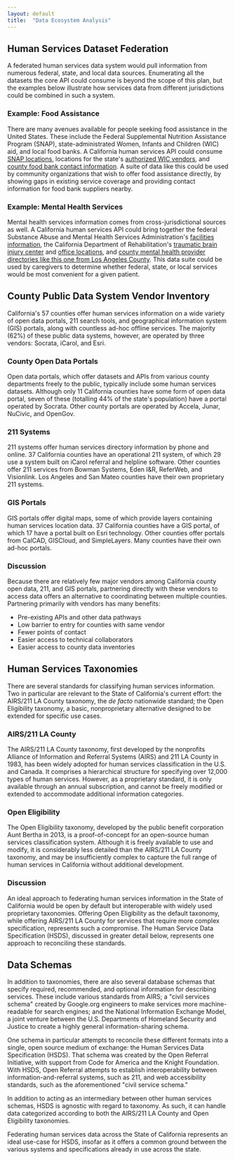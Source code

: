```yaml
---
layout: default
title:  "Data Ecosystem Analysis"
---
```


## Human Services Dataset Federation

A federated human services data system would pull information from numerous federal, state, and local data sources. Enumerating all the datasets the core API could consume is beyond the scope of this plan, but the examples below illustrate how services data from different jurisdictions could be combined in such a system.

### Example: Food Assistance

There are many avenues available for people seeking food assistance in the United States. These include the Federal Supplemental Nutrition Assistance Program (SNAP), state-administrated Women, Infants and Children (WIC) aid, and local food banks. A California human services API could consume [SNAP locations](http://www.fns.usda.gov/snap/retailerlocator), locations for the state's [authorized WIC vendors](https://cdph.data.ca.gov/Facilities-and-Services/Women-Infants-and-Children-WIC-Authorized-Vendors/i7wi-ei4m), and [county food bank contact information](http://www.cafoodbanks.org/cafb-member-food-banks). A suite of data like this could be used by community organizations that wish to offer food assistance directly, by showing gaps in existing service coverage and providing contact information for food bank suppliers nearby.

### Example: Mental Health Services

Mental health services information comes from cross-jurisdictional sources as well. A California human services API could bring together the federal Substance Abuse and Mental Health Services Administration's [facilities information](www.samhsa.gov/data/mental-health-facilities-data-nmhss/reports), the California Department of Rehabilitation's [traumatic brain injury center](https://chhs.data.ca.gov/Facilities-and-Services/California-Independent-Living-and-Traumatic-Brain-/s3hx-yvpp) and [office locations](https://chhs.data.ca.gov/Facilities-and-Services/Department-of-Rehabilitation-Office-Contact-Inform/exxu-vffk), and [county mental health provider directories like this one from Los Angeles County](https://data.lacounty.gov/Mental-Health/Department-of-Mental-Health-DMH-Provider-Directory/az6g-rq5y). This data suite could be used by caregivers to determine whether federal, state, or local services would be most convenient for a given patient.

## County Public Data System Vendor Inventory

California's 57 counties offer human services information on a wide variety of open data portals, 211 search tools, and geographical information system (GIS) portals, along with countless ad-hoc offline services. The majority (62%) of these public data systems, however, are operated by three vendors: Socrata, iCarol, and Esri.

### County Open Data Portals

Open data portals, which offer datasets and APIs from various county departments freely to the public, typically include some human services datasets. Although only 11 California counties have some form of open data portal, seven of these (totalling 44% of the state's population) have a portal operated by Socrata. Other county portals are operated by Accela, Junar, NuCivic, and OpenGov.

### 211 Systems

211 systems offer human services directory information by phone and online. 37 California counties have an operational 211 system, of which 29 use a system built on iCarol referral and helpline software. Other counties offer 211 services from Bowman Systems, Eden I&R, ReferWeb, and Visionlink. Los Angeles and San Mateo counties have their own proprietary 211 systems.

### GIS Portals

GIS portals offer digital maps, some of which provide layers containing human services location data. 37 California counties have a GIS portal, of which 17 have a portal built on Esri technology. Other counties offer portals from CalCAD, GISCloud, and SimpleLayers. Many counties have their own ad-hoc portals.

### Discussion

Because there are relatively few major vendors among California county open data, 211, and GIS portals, partnering directly with these vendors to access data offers an alternative to coordinating between multiple counties. Partnering primarily with vendors has many benefits:
- Pre-existing APIs and other data pathways
- Low barrier to entry for counties with same vendor
- Fewer points of contact
- Easier access to technical collaborators
- Easier access to county data inventories

## Human Services Taxonomies

There are several standards for classifying human services information. Two in particular are relevant to the State of California's current effort: the AIRS/211 LA County taxonomy, the *de facto* nationwide standard; the Open Eligibility taxonomy, a basic, nonproprietary alternative designed to be extended for specific use cases.

### AIRS/211 LA County

The AIRS/211 LA County taxonomy, first developed by the nonprofits Alliance of Information and Referral Systems (AIRS) and 211 LA County in 1983, has been widely adopted for human services classification in the U.S. and Canada. It comprises a hierarchical structure for specifying over 12,000 types of human services. However, as a proprietary standard, it is only available through an annual subscription, and cannot be freely modified or extended to accommodate additional information categories.

### Open Eligibility

The Open Eligibility taxonomy, developed by the public benefit corporation Aunt Bertha in 2013, is a proof-of-concept for an open-source human services classification system. Although it is freely available to use and modify, it is considerably less detailed than the AIRS/211 LA County taxonomy, and may be insufficiently complex to capture the full range of human services in California without additional development.

### Discussion

An ideal approach to federating human services information in the State of California would be open by default but interoperable with widely used proprietary taxonomies. Offering Open Eligibility as the default taxonomy, while offering AIRS/211 LA County for services that require more complex specification, represents such a compromise. The Human Service Data Specification (HSDS), discussed in greater detail below, represents one approach to reconciling these standards.

## Data Schemas

In addition to taxonomies, there are also several database schemas that specify required, recommended, and optional information for describing services. These include various standards from AIRS; a "civil services schema" created by Google.org engineers to make services more machine-readable for search engines; and the National Information Exchange Model, a joint venture between the U.S. Departments of Homeland Security and Justice to create a highly general information-sharing schema.

One schema in particular attempts to reconcile these different formats into a single, open source medium of exchange: the Human Services Data Specification (HSDS). That schema was created by the Open Referral Initiative, with support from Code for America and the Knight Foundation. With HSDS, Open Referral attempts to establish interoperability between information-and-referral systems, such as 211, and web accessibility standards, such as the aforementioned "civil service schema."

In addition to acting as an intermediary between other human services schemas, HSDS is agnostic with regard to taxonomy. As such, it can handle data categorized according to both the AIRS/211 LA County and Open Eligibility taxonomies.

Federating human services data across the State of California represents an ideal use-case for HSDS, insofar as it offers a common ground between the various systems and specifications already in use across the state.

<!-- {% highlight json %}
{% include openeligibility.json %}
{% endhighlight %} -->
